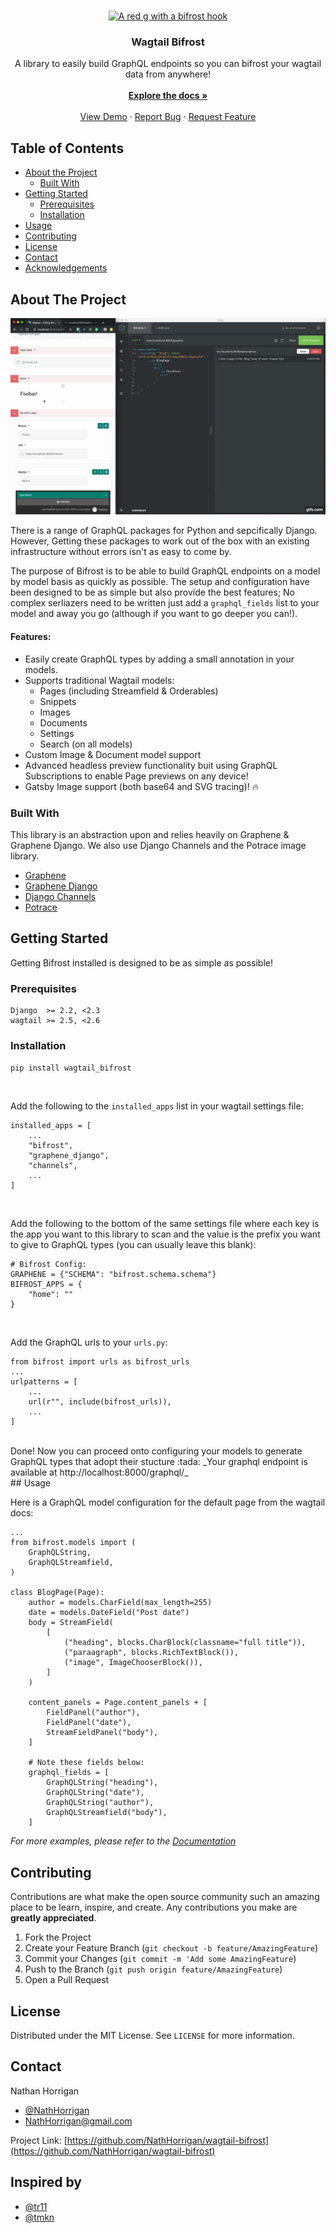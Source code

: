 <!-- PROJECT LOGO -->
<br />
<p align="center">
  <a href="https://github.com/torchbox/wagtail-bifrost">
    <img src="https://github.com/torchbox/wagtail-bifrost/raw/master/.github/wagtail-bifrost.svg" alt="A red g with a bifrost hook" width="80" height="80">
  </a>

  <h3 align="center">Wagtail Bifrost</h3>

  <p align="center">
    A library to easily build GraphQL endpoints so you can bifrost your wagtail data from anywhere!
    <br />
    <br/>
    <a href="https://wagtail-bifrost.readthedocs.io/en/latest/"><strong>Explore the docs »</strong></a>
    <br />
    <br />
    <a href="https://github.com/NathHorrigan/wagtail-bifrost#about-the-project">View Demo</a>
    ·
    <a href="https://github.com/NathHorrigan/wagtail-bifrost/issues">Report Bug</a>
    ·
    <a href="https://github.com/NathHorrigan/wagtail-bifrost/issues">Request Feature</a>
  </p>
</p>



<!-- TABLE OF CONTENTS -->
## Table of Contents

* [About the Project](#about-the-project)
  * [Built With](#built-with)
* [Getting Started](#getting-started)
  * [Prerequisites](#prerequisites)
  * [Installation](#installation)
* [Usage](#usage)
* [Contributing](#contributing)
* [License](#license)
* [Contact](#contact)
* [Acknowledgements](#inspired-by)



<!-- ABOUT THE PROJECT -->
## About The Project

![GraphQL Preview Demo](docs/demo.gif)

There is a range of GraphQL packages for Python and sepcifically Django. 
However, Getting these packages to work out of the box with an existing infrastructure 
without errors isn't as easy to come by.

The purpose of Bifrost is to be able to build GraphQL endpoints on a model by model
basis as quickly as possible. The setup and configuration have been designed 
to be as simple but also provide the best features;
No complex serliazers need to be written just add a `graphql_fields` list 
to your model and away you go (although if you want to go deeper you can!).

#### Features:
* Easily create GraphQL types by adding a small annotation in your models.
* Supports traditional Wagtail models:
    - Pages (including Streamfield & Orderables)
    - Snippets
    - Images
    - Documents
    - Settings
    - Search (on all models)
* Custom Image & Document model support
* Advanced headless preview functionality buit using GraphQL Subscriptions to enable Page previews on any device!
* Gatsby Image support (both base64 and SVG tracing)! :fire:


### Built With
This library is an abstraction upon and relies heavily on Graphene & Graphene Django.
We also use Django Channels and the Potrace image library.
* [Graphene](https://github.com/graphql-python/graphene)
* [Graphene Django](https://github.com/graphql-python/graphene)
* [Django Channels](https://github.com/django/channels)
* [Potrace](https://github.com/skyrpex/potrace)


<!-- GETTING STARTED -->
## Getting Started

Getting Bifrost installed is designed to be as simple as possible!

### Prerequisites
```
Django  >= 2.2, <2.3
wagtail >= 2.5, <2.6
```

### Installation
`pip install wagtail_bifrost`

<br />

Add the following to the `installed_apps` list in your wagtail settings file:

```
installed_apps = [
    ...
    "bifrost",
    "graphene_django",
    "channels",
    ...
]
```

<br />

Add the following to the bottom of the same settings file where each key is the app you want to this library to scan and the value is the prefix you want to give to GraphQL types (you can usually leave this blank):

```
# Bifrost Config:
GRAPHENE = {"SCHEMA": "bifrost.schema.schema"}
BIFROST_APPS = {
    "home": ""
}
```

<br />

Add the GraphQL urls to your `urls.py`:

```
from bifrost import urls as bifrost_urls
...
urlpatterns = [
    ...
    url(r"", include(bifrost_urls)),
    ...
]
```

<br/>
Done! Now you can proceed onto configuring your models to generate GraphQL types that adopt their stucture :tada:
_Your graphql endpoint is available at http://localhost:8000/graphql/_
<br/>
<!-- USAGE EXAMPLES -->
## Usage

Here is a GraphQL model configuration for the default page from the wagtail docs:
```
...
from bifrost.models import (
    GraphQLString,
    GraphQLStreamfield,
)

class BlogPage(Page):
    author = models.CharField(max_length=255)
    date = models.DateField("Post date")
    body = StreamField(
        [
            ("heading", blocks.CharBlock(classname="full title")),
            ("paraagraph", blocks.RichTextBlock()),
            ("image", ImageChooserBlock()),
        ]
    )

    content_panels = Page.content_panels + [
        FieldPanel("author"),
        FieldPanel("date"),
        StreamFieldPanel("body"),
    ]

    # Note these fields below:
    graphql_fields = [
        GraphQLString("heading"),
        GraphQLString("date"),
        GraphQLString("author"),
        GraphQLStreamfield("body"),
    ]
```

_For more examples, please refer to the [Documentation](https://example.com)_



<!-- CONTRIBUTING -->
## Contributing

Contributions are what make the open source community such an amazing place to be learn, inspire, and create. Any contributions you make are **greatly appreciated**.

1. Fork the Project
2. Create your Feature Branch (`git checkout -b feature/AmazingFeature`)
3. Commit your Changes (`git commit -m 'Add some AmazingFeature`)
4. Push to the Branch (`git push origin feature/AmazingFeature`)
5. Open a Pull Request



<!-- LICENSE -->
## License

Distributed under the MIT License. See `LICENSE` for more information.



<!-- CONTACT -->
## Contact

Nathan Horrigan 
- [@NathHorrigan](https://github.com/NathHorrigan) 
- NathHorrigan@gmail.com

Project Link: [https://github.com/NathHorrigan/wagtail-bifrost](https://github.com/NathHorrigan/wagtail-bifrost)



<!-- ACKNOWLEDGEMENTS -->
## Inspired by
* [@tr11](https://github.com/tr11)
* [@tmkn](https://github.com/tmkn)
